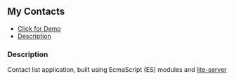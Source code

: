 ## My Contacts
 
- [Click for Demo](https://moorebarrett-jodiann.github.io/my-contacts/)
- [Description](#description)

### Description

Contact list application, built using EcmaScript (ES) modules and [lite-server](https://www.npmjs.com/package/light-server)
